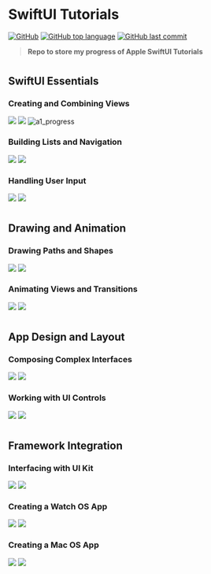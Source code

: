 # SwiftUI Tutorials
[![GitHub](https://img.shields.io/github/license/jacobmannix/swiftui-tutorials?color=blue)](LICENSE)
[![GitHub top language](https://img.shields.io/github/languages/top/jacobmannix/swiftui-tutorials)](https://github.com/JacobMannix/swiftui-tutorials)
[![GitHub last commit](https://img.shields.io/github/last-commit/jacobmannix/swiftui-tutorials)](https://github.com/JacobMannix/swiftui-tutorials/commits/master)

> <b> Repo to store my progress of Apple SwiftUI Tutorials </b>

#
## SwiftUI Essentials
### Creating and Combining Views
[![](https://img.shields.io/badge/Link-Apple_Developer-informational?style=flat&color=7D7D7D)][aa1]
[![](https://img.shields.io/badge/Progress-Complete-informational?style=flat&color=706240)][a1]
![a1_progress](a1.png)

### Building Lists and Navigation
[![](https://img.shields.io/badge/Link-Apple_Developer-informational?style=flat&color=7D7D7D)][aa2]
[![](https://img.shields.io/badge/Progress-Complete-informational?style=flat&color=706240)][a2]

### Handling User Input
[![](https://img.shields.io/badge/Link-Apple_Developer-informational?style=flat&color=7D7D7D)][aa3]
[![](https://img.shields.io/badge/Progress-In_Progress-informational?style=flat&color=706240)][a3]

#
## Drawing and Animation
### Drawing Paths and Shapes
[![](https://img.shields.io/badge/Link-Apple_Developer-informational?style=flat&color=7D7D7D)][bb1]
[![](https://img.shields.io/badge/Progress-Not_Started-informational?style=flat&color=E6004C)][b1]

### Animating Views and Transitions
[![](https://img.shields.io/badge/Link-Apple_Developer-informational?style=flat&color=7D7D7D)][bb2]
[![](https://img.shields.io/badge/Progress-Not_Started-informational?style=flat&color=E6004C)][b2]

#
## App Design and Layout
### Composing Complex Interfaces
[![](https://img.shields.io/badge/Link-Apple_Developer-informational?style=flat&color=7D7D7D)][cc1]
[![](https://img.shields.io/badge/Progress-Not_Started-informational?style=flat&color=E6004C)][c1]

### Working with UI Controls
[![](https://img.shields.io/badge/Link-Apple_Developer-informational?style=flat&color=7D7D7D)][cc2]
[![](https://img.shields.io/badge/Progress-Not_Started-informational?style=flat&color=E6004C)][c2]

#
## Framework Integration
### Interfacing with UI Kit
[![](https://img.shields.io/badge/Link-Apple_Developer-informational?style=flat&color=7D7D7D)][dd1]
[![](https://img.shields.io/badge/Progress-Not_Started-informational?style=flat&color=E6004C)][d1]

### Creating a Watch OS App
[![](https://img.shields.io/badge/Link-Apple_Developer-informational?style=flat&color=7D7D7D)][dd2]
[![](https://img.shields.io/badge/Progress-Not_Started-informational?style=flat&color=E6004C)][d2]

### Creating a Mac OS App
[![](https://img.shields.io/badge/Link-Apple_Developer-informational?style=flat&color=7D7D7D)][dd3]
[![](https://img.shields.io/badge/Progress-Not_Started-informational?style=flat&color=E6004C)][d3]


<!-- Links -->
<!-- Repo Links -->
[a1]:(https://github.com/JacobMannix/swiftui-tutorials/tree/main/A1%20CreatingAndCombiningViews)
[a2]:(https://github.com/JacobMannix/swiftui-tutorials/tree/main/A2%20BuildingListsAndNavigation)
[a3]:(https://github.com/JacobMannix/swiftui-tutorials/tree/main/A3%20HandlingUserInput)
[b1]:(https://github.com/JacobMannix/swiftui-tutorials/tree/main/B1%20DrawingPathsAndShapes)
[b2]:(https://github.com/JacobMannix/swiftui-tutorials/tree/main/B2%20AnimatingViewsAndTransitions)
[c1]:(https://github.com/JacobMannix/swiftui-tutorials/tree/main/C1%20ComposingComplexInterfaces)
[c2]:(https://github.com/JacobMannix/swiftui-tutorials/tree/main/C2%20WorkingWithUIControls)
[d1]:(https://github.com/JacobMannix/swiftui-tutorials/tree/main/D1%20InterfacingWithUIKit)
[d2]:(https://github.com/JacobMannix/swiftui-tutorials/tree/main/D2%20CreatingAwatchOSApp)
[d3]:(https://github.com/JacobMannix/swiftui-tutorials/tree/main/D3%20CreatingAmacOSApp)

<!-- Apple Developer -->
[aa1]:(https://developer.apple.com/tutorials/swiftui/creating-and-combining-views)
[aa2]:(https://developer.apple.com/tutorials/swiftui/building-lists-and-navigation)
[aa3]:(https://developer.apple.com/tutorials/swiftui/handling-user-input)
[bb1]:(https://developer.apple.com/tutorials/swiftui/drawing-paths-and-shapes)
[bb2]:(https://developer.apple.com/tutorials/swiftui/animating-views-and-transitions)
[cc1]:(https://developer.apple.com/tutorials/swiftui/composing-complex-interfaces)
[cc2]:(https://developer.apple.com/tutorials/swiftui/working-with-ui-controls)
[dd1]:(https://developer.apple.com/tutorials/swiftui/interfacing-with-uikit)
[dd2]:(https://developer.apple.com/tutorials/swiftui/creating-a-watchos-app)
[dd3]:(https://developer.apple.com/tutorials/swiftui/creating-a-macos-app)

<!--
#
### HEADING
```python
code

```
-->
